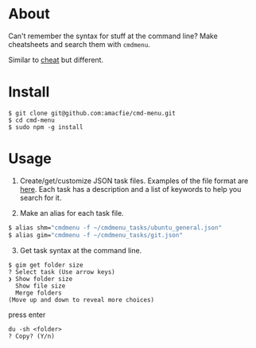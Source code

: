 # About

Can't remember the syntax for stuff at the command line?
Make cheatsheets and search them with `cmdmenu`.

Similar to [cheat](https://github.com/chrisallenlane/cheat) but different.


# Install

    $ git clone git@github.com:amacfie/cmd-menu.git
    $ cd cmd-menu
    $ sudo npm -g install


# Usage

1. Create/get/customize JSON task files. Examples of the file format are
  [here](https://github.com/amacfie/cmdmenu_tasks).
  Each task has a description and a list of keywords to help you search for it.

2. Make an alias for each task file.
```bash
$ alias shm="cmdmenu -f ~/cmdmenu_tasks/ubuntu_general.json"
$ alias gim="cmdmenu -f ~/cmdmenu_tasks/git.json"
```

3. Get task syntax at the command line.
```
$ gim get folder size
? Select task (Use arrow keys)
❯ Show folder size
  Show file size
  Merge folders
(Move up and down to reveal more choices)
```
press enter

```
du -sh <folder>
? Copy? (Y/n)
```

